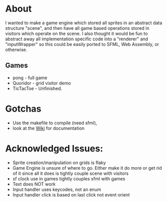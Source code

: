 # About
I wanted to make a game engine which stored all sprites in an abstract data structure "scene", and then have all game based operations stored in visitors which operate on the scene. I also thought it would be fun to abstract away all implementation specific code into a "renderer" and "inputWrapper" so this could be easily ported to SFML, Web Assembly, or otherwise.
## Games
* pong - full game
* Quoridor - grid visitor demo
* TicTacToe - Unfinished. 
# Gotchas
* Use the makefile to compile (need sfml), 
* look at the [Wiki](https://github.iu.edu/jdspille/Visitor-Game-Engine/wiki) for documentation 


# Acknowledged Issues:
* Sprite creation/manipulation on grids is flaky
* Game Engine is unsure of where to go. Either make it do more or get rid of it since all it does is tightly couple scene with visitors 
* sf clock use in games tightly couples sfml with games
* Text does NOT work
* Input handler uses keycodes, not an enum
* Input handler click is based on last click not event orient
